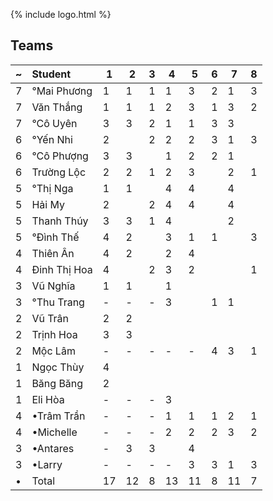 ---
---

{% include logo.html %}

## Teams

~   | Student        | 1   | 2   | 3   | 4   | 5   | 6   | 7   | 8
--- | :---           | --- | --- | --- | --- | --- | --- | --- | ---
7   | °Mai Phương    | 1   | 1   | 1   | 1   | 3   | 2   | 1   | 3
7   | Văn Thắng      | 1   | 1   | 1   | 2   | 3   | 1   | 3   | 2
7   | °Cô Uyên       | 3   | 3   | 2   | 1   | 1   | 3   | 3   |
6   | °Yến Nhi       | 2   |     | 2   | 2   | 2   | 3   | 1   | 3
6   | °Cô Phượng     | 3   | 3   |     | 1   | 2   | 2   | 1   |
6   | Trường Lộc     | 2   | 2   | 1   | 2   | 3   |     | 2   | 1
5   | °Thị Nga       | 1   | 1   |     | 4   | 4   |     | 4   |
5   | Hải My         | 2   |     | 2   | 4   | 4   |     | 4   |
5   | Thanh Thúy     | 3   | 3   | 1   | 4   |     |     | 2   |
5   | °Đình Thế      | 4   | 2   |     | 3   | 1   | 1   |     | 3
4   | Thiên Ân       | 4   | 2   |     | 2   | 4   |     |     |
4   | Đinh Thị Hoa   | 4   |     | 2   | 3   | 2   |     |     | 1
3   | Vũ Nghĩa       | 1   | 1   |     | 1   |     |     |     |
3   | °Thu Trang     | -   | -   | -   | 3   |     | 1   | 1   |
2   | Vũ Trân        | 2   | 2   |     |     |     |     |     |
2   | Trịnh Hoa      | 3   | 3   |     |     |     |     |     |
2   | Mộc Lâm        | -   | -   | -   | -   | -   | 4   | 3   | 1
1   | Ngọc Thùy      | 4   |     |     |     |     |     |     |
1   | Băng Băng      | 2   |     |     |     |     |     |     |
1   | Eli Hòa        | -   | -   | -   | 3   |     |     |     |
4   | •Trâm Trần     | -   | -   | -   | 1   | 1   | 1   | 2   | 1
4   | •Michelle      | -   | -   | -   | 2   | 2   | 2   | 3   | 2
3   | •Antares       | -   | 3   | 3   |     | 4   |     |     |
3   | •Larry         | -   | -   | -   | -   | 3   | 3   | 1   | 3
•   | Total          | 17  | 12  | 8   | 13  | 11  | 8   | 11  | 7
